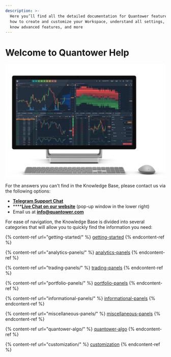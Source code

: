 ```yaml
---
description: >-
  Here you’ll find all the detailed documentation for Quantower features, learn
  how to create and customize your Workspace, understand all settings, get to
  know advanced features, and more
---
```


# Welcome to Quantower Help

![](.gitbook/assets/main-workspace-for-help.png)



For the answers you can't find in the Knowledge Base, please contact us via the following options:

* ****[**Telegram Support Chat**](https://t.me/quantower)****
* ****[**Live Chat on our website**](https://www.quantower.com/) (pop-up window in the lower right)
* Email us at **info@quantower.com**

For ease of navigation, the Knowledge Base is divided into several categories that will allow you to quickly find the information you need:

{% content-ref url="getting-started/" %}
[getting-started](getting-started/)
{% endcontent-ref %}

{% content-ref url="analytics-panels/" %}
[analytics-panels](analytics-panels/)
{% endcontent-ref %}

{% content-ref url="trading-panels/" %}
[trading-panels](trading-panels/)
{% endcontent-ref %}

{% content-ref url="portfolio-panels/" %}
[portfolio-panels](portfolio-panels/)
{% endcontent-ref %}

{% content-ref url="informational-panels/" %}
[informational-panels](informational-panels/)
{% endcontent-ref %}

{% content-ref url="miscellaneous-panels/" %}
[miscellaneous-panels](miscellaneous-panels/)
{% endcontent-ref %}

{% content-ref url="quantower-algo/" %}
[quantower-algo](quantower-algo/)
{% endcontent-ref %}

{% content-ref url="customization/" %}
[customization](customization/)
{% endcontent-ref %}
